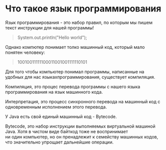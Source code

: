 # Что такое язык программирования

Язык программирования - это набор правил, по которым мы пишем текст инструкции для нашей программы!

> System.out.println("Hello world");

Однако компютер понимает толко машинный код, который мало понятен человеку:

> 10010011111100011001001111110101

Для того чтобы компьютер понимал программы, написанные на удобных для нас языкахпрограммирования, существует компиляция.

Компиляция, это процес перевода программы с нашего языка программирования на язык машинного кода.

Интерпретация, это процесс синхронного перевода на машинный код с одновременным исполнением этого перевода.

У Java есть свой единый машинный код - Bytecode.

Bytecode, это набор инструкции выполняемых виртуальной машиной Java. Хотя в чистом виде байткод тоже не воспринимает  
ни один компьютер, но он пренадлежит к семейству машинных кодов, что значительно упрощает дальнейшие операции.
